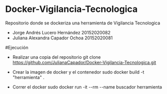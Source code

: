 # Docker-Vigilancia-Tecnologica
Repositorio donde se dockeriza una herramienta de Vigilancia Tecnologica

* Jorge Andrés Lucero Hernández 20152020082
* Juliana Alexandra Capador Ochoa 20152020081

#Ejecución
* Realizar una copia del repositorio
git clone https://github.com/JulianaCapador/Docker-Vigilancia-Tecnologica.git

* Crear la imagen de docker y el contenedor
sudo docker build -t "herramienta" .

* Correr el docker
sudo docker run -it --rm --name buscador herramienta


